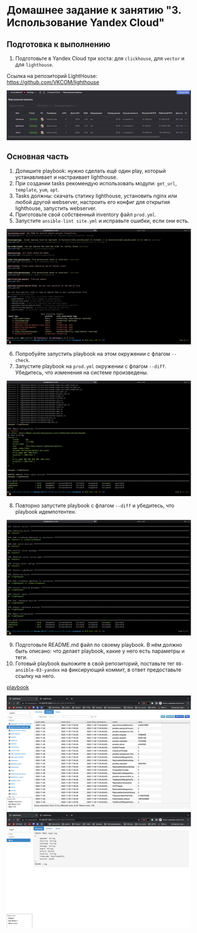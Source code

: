 # Домашнее задание к занятию "3. Использование Yandex Cloud"

## Подготовка к выполнению

1. Подготовьте в Yandex Cloud три хоста: для `clickhouse`, для `vector` и для `lighthouse`.

Ссылка на репозиторий LightHouse: https://github.com/VKCOM/lighthouse

![Скриншот_1](https://github.com/t0hab/devops-19/blob/main/MNT-19/08-ansible-03-yandex/image/1.png?raw=true)
## Основная часть

1. Допишите playbook: нужно сделать ещё один play, который устанавливает и настраивает lighthouse.
2. При создании tasks рекомендую использовать модули: `get_url`, `template`, `yum`, `apt`.
3. Tasks должны: скачать статику lighthouse, установить nginx или любой другой webserver, настроить его конфиг для открытия lighthouse, запустить webserver.
4. Приготовьте свой собственный inventory файл `prod.yml`.
5. Запустите `ansible-lint site.yml` и исправьте ошибки, если они есть.

![Скриншот_2](https://github.com/t0hab/devops-19/blob/main/MNT-19/08-ansible-03-yandex/image/2.png?raw=true)

6. Попробуйте запустить playbook на этом окружении с флагом `--check`.
7. Запустите playbook на `prod.yml` окружении с флагом `--diff`. Убедитесь, что изменения на системе произведены.

![Скриншот_4](https://github.com/t0hab/devops-19/blob/main/MNT-19/08-ansible-03-yandex/image/4.png?raw=true)

8. Повторно запустите playbook с флагом `--diff` и убедитесь, что playbook идемпотентен.

![Скриншот_5](https://github.com/t0hab/devops-19/blob/main/MNT-19/08-ansible-03-yandex/image/5.png?raw=true)

9.  Подготовьте README.md файл по своему playbook. В нём должно быть описано: что делает playbook, какие у него есть параметры и теги.
10. Готовый playbook выложите в свой репозиторий, поставьте тег `08-ansible-03-yandex` на фиксирующий коммит, в ответ предоставьте ссылку на него.

[playbook](https://github.com/t0hab/devops-19/tree/main/MNT-19/08-ansible-03-yandex/playbook)

![Скриншот_6](https://github.com/t0hab/devops-19/blob/main/MNT-19/08-ansible-03-yandex/image/%D0%A1%D0%BD%D0%B8%D0%BC%D0%BE%D0%BA%20%D1%8D%D0%BA%D1%80%D0%B0%D0%BD%D0%B0%202022-11-26%20%D0%B2%2020.54.44.png?raw=true)
![Скриншот_7](https://github.com/t0hab/devops-19/blob/main/MNT-19/08-ansible-03-yandex/image/%D0%A1%D0%BD%D0%B8%D0%BC%D0%BE%D0%BA%20%D1%8D%D0%BA%D1%80%D0%B0%D0%BD%D0%B0%202022-11-26%20%D0%B2%2020.54.56.png?raw=true)